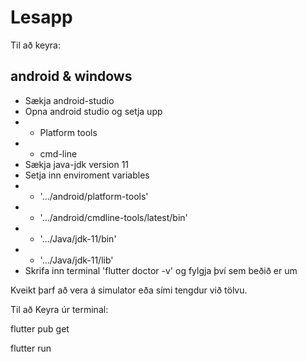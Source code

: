 # Lesapp


Til að keyra:

## android & windows
- Sækja android-studio
- Opna android studio og setja upp
- - Platform tools
- - cmd-line
- Sækja java-jdk version 11
- Setja inn enviroment variables
- - '.../android/platform-tools'
- - '.../android/cmdline-tools/latest/bin'
- - '.../Java/jdk-11/bin'
- - '.../Java/jdk-11/lib'
- Skrifa inn terminal 'flutter doctor -v' og fylgja því sem beðið er um

Kveikt þarf að vera á simulator eða sími tengdur við tölvu.


Til að Keyra úr terminal:

flutter pub get

flutter run

